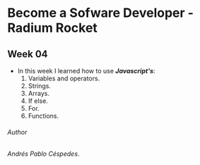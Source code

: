 # Become a Sofware Developer - Radium Rocket

## Week 04

- In this week I learned how to use ***Javascript's***:
    1. Variables and operators.
    2. Strings.
    3. Arrays.
    4. If else.
    5. For.
    6. Functions.

###### Author
_Andrés Pablo Céspedes_.